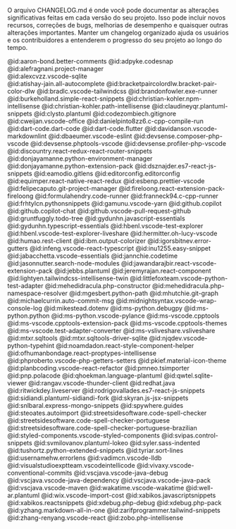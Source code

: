 O arquivo CHANGELOG.md é onde você pode documentar as alterações significativas feitas em cada versão do seu projeto. Isso pode incluir novos recursos, correções de bugs, melhorias de desempenho e quaisquer outras alterações importantes. Manter um changelog organizado ajuda os usuários e os contribuidores a entenderem o progresso do seu projeto ao longo do tempo.

@id:aaron-bond.better-comments
@id:adpyke.codesnap
@id:alefragnani.project-manager  
@id:alexcvzz.vscode-sqlite       
@id:atishay-jain.all-autocomplete
@id:bracketpaircolordlw.bracket-pair-color-dlw
@id:bradlc.vscode-tailwindcss
@id:brandonfowler.exe-runner
@id:burkeholland.simple-react-snippets
@id:christian-kohler.npm-intellisense
@id:christian-kohler.path-intellisense
@id:claudineyqr.plantuml-snippets
@id:clysto.plantuml
@id:codezombiech.gitignore
@id:cweijan.vscode-office
@id:danielpinto8zz6.c-cpp-compile-run
@id:dart-code.dart-code
@id:dart-code.flutter
@id:davidanson.vscode-markdownlint
@id:dbaeumer.vscode-eslint
@id:devsense.composer-php-vscode
@id:devsense.phptools-vscode
@id:devsense.profiler-php-vscode
@id:discountry.react-redux-react-router-snippets
@id:donjayamanne.python-environment-manager
@id:donjayamanne.python-extension-pack
@id:dsznajder.es7-react-js-snippets
@id:eamodio.gitlens
@id:editorconfig.editorconfig
@id:equimper.react-native-react-redux
@id:esbenp.prettier-vscode
@id:felipecaputo.git-project-manager
@id:fireloong.react-extension-pack-fireloong
@id:formulahendry.code-runner
@id:franneck94.c-cpp-runner
@id:frhtylcn.pythonsnippets
@id:gamunu.vscode-yarn
@id:github.copilot
@id:github.copilot-chat
@id:github.vscode-pull-request-github
@id:gruntfuggly.todo-tree
@id:gydunhn.javascript-essentials
@id:gydunhn.typescript-essentials
@id:hbenl.vscode-test-explorer
@id:hbenl.vscode-test-explorer-liveshare
@id:hermitter.oh-lucy-vscode
@id:humao.rest-client
@id:ibm.output-colorizer
@id:igorsbitnev.error-gutters
@id:infeng.vscode-react-typescript
@id:inu1255.easy-snippet
@id:jabacchetta.vscode-essentials
@id:jannchie.codetime
@id:jasonnutter.search-node-modules
@id:jawandarajbir.react-vscode-extension-pack
@id:jebbs.plantuml
@id:jeremyrajan.react-component
@id:lightyen.tailwindcss-intellisense-twin
@id:littlefoxteam.vscode-python-test-adapter
@id:mehedidracula.php-constructor
@id:mehedidracula.php-namespace-resolver
@id:mgesbert.python-path
@id:mhutchie.git-graph
@id:michaelcurrin.auto-commit-msg
@id:midnightsyntax.vscode-wrap-console-log
@id:mikestead.dotenv
@id:ms-python.debugpy
@id:ms-python.python
@id:ms-python.vscode-pylance
@id:ms-vscode.cpptools
@id:ms-vscode.cpptools-extension-pack
@id:ms-vscode.cpptools-themes
@id:ms-vscode.test-adapter-converter
@id:ms-vsliveshare.vsliveshare
@id:mtxr.sqltools
@id:mtxr.sqltools-driver-sqlite
@id:njqdev.vscode-python-typehint
@id:noamdadon.react-style-component-helper
@id:ofhumanbondage.react-proptypes-intellisense
@id:phproberto.vscode-php-getters-setters
@id:pkief.material-icon-theme
@id:planbcoding.vscode-react-refactor
@id:pmneo.tsimporter
@id:pnp.polacode
@id:qhoekman.language-plantuml
@id:qwtel.sqlite-viewer
@id:rangav.vscode-thunder-client
@id:redhat.java
@id:ritwickdey.liveserver
@id:rodrigovallades.es7-react-js-snippets
@id:sidiandi.plantuml-sidiandi-fork
@id:skyran.js-jsx-snippets
@id:snlbaral.express-mongo-snippets
@id:spywhere.guides
@id:steoates.autoimport
@id:streetsidesoftware.code-spell-checker
@id:streetsidesoftware.code-spell-checker-portuguese
@id:streetsidesoftware.code-spell-checker-portuguese-brazilian
@id:styled-components.vscode-styled-components
@id:svipas.control-snippets
@id:svmilovanov.plantuml-lokeo
@id:syler.sass-indented
@id:tushortz.python-extended-snippets
@id:tyriar.sort-lines
@id:usernamehw.errorlens
@id:vadimcn.vscode-lldb
@id:visualstudioexptteam.vscodeintellicode
@id:vivaxy.vscode-conventional-commits
@id:vscjava.vscode-java-debug
@id:vscjava.vscode-java-dependency
@id:vscjava.vscode-java-pack
@id:vscjava.vscode-maven
@id:wakatime.vscode-wakatime
@id:well-ar.plantuml
@id:wix.vscode-import-cost
@id:xabikos.javascriptsnippets
@id:xabikos.reactsnippets
@id:xdebug.php-debug
@id:xdebug.php-pack
@id:yzhang.markdown-all-in-one
@id:zarifprogrammer.tailwind-snippets
@id:zhang-renyang.vscode-react
@id:zobo.php-intellisense